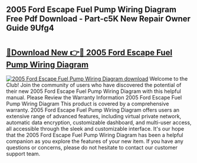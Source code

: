 ## 2005 Ford Escape Fuel Pump Wiring Diagram Free Pdf Download - Part-c5K New Repair Owner Guide 9Ufg4

# <h2><a href="http://dftfz73.blite.top/?on=2005+Ford+Escape+Fuel+Pump+Wiring+Diagram">🔗Download New 👉🔴 2005 Ford Escape Fuel Pump Wiring Diagram</a></h2>

[![2005 Ford Escape Fuel Pump Wiring Diagram download](https://i.imgur.com/lujVjoI.png)](http://dftfz73.blite.top/?on=2005+Ford+Escape+Fuel+Pump+Wiring+Diagram)
Welcome to the Club! Join the community of users who have discovered the potential of their new 2005 Ford Escape Fuel Pump Wiring Diagram with this helpful manual. Please Review the Warranty Information 2005 Ford Escape Fuel Pump Wiring Diagram This product is covered by a comprehensive warranty. 2005 Ford Escape Fuel Pump Wiring Diagram offers users an extensive range of advanced features, including virtual private network, automatic data encryption, customizable dashboard, and multi-user access, all accessible through the sleek and customizable interface. It's our hope that the 2005 Ford Escape Fuel Pump Wiring Diagram has been a helpful companion as you explore the features of your new item. If you have any questions or concerns, please do not hesitate to contact our customer support team.
